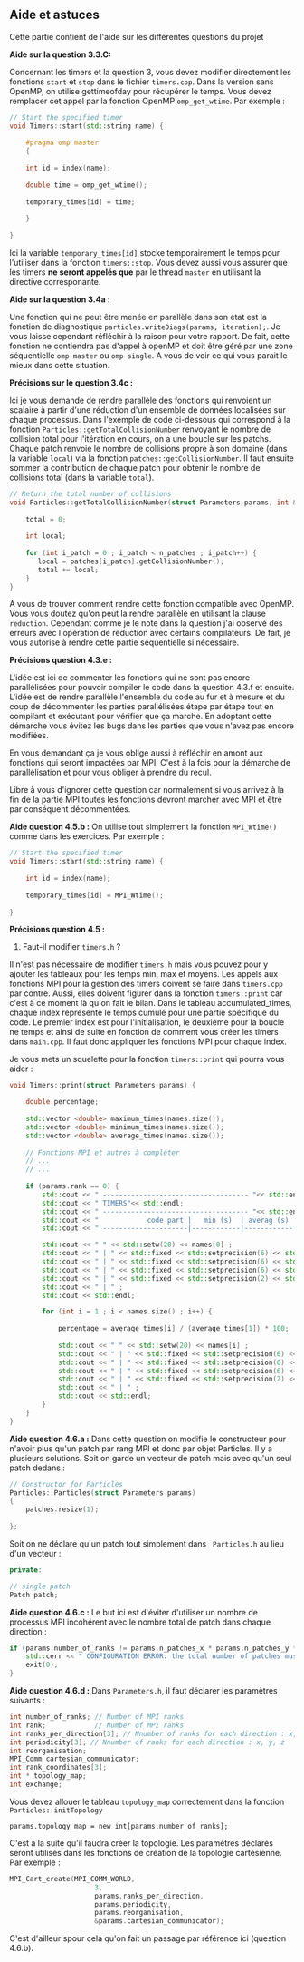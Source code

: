## Aide et astuces

Cette partie contient de l'aide sur les différentes questions du projet

**Aide sur la question 3.3.C:**

Concernant les timers et la question 3, vous devez modifier directement les fonctions `start` et `stop` dans le fichier `timers.cpp`. Dans la version sans OpenMP, on utilise gettimeofday pour récupérer le temps. Vous devez remplacer cet appel par la fonction OpenMP `omp_get_wtime`. Par exemple :

```C++
// Start the specified timer
void Timers::start(std::string name) {
    
    #pragma omp master
    {
    
    int id = index(name);
    
    double time = omp_get_wtime();
    
    temporary_times[id] = time;
    
    }
    
}
```

Ici la variable `temporary_times[id]` stocke temporairement le temps pour l'utiliser dans la fonction `timers::stop`.
Vous devez aussi vous assurer que les timers **ne seront appelés que** par le thread `master` en utilisant la directive corresponante. 

**Aide sur la question 3.4a :**

Une fonction qui ne peut être menée en parallèle dans son état est la fonction de diagnostique `particles.writeDiags(params, iteration);`. Je vous laisse cependant réfléchir à la raison pour votre rapport. De fait, cette fonction ne contiendra pas d'appel à openMP et doit être géré par une zone séquentielle `omp master` ou `omp single`. A vous de voir ce qui vous parait le mieux dans cette situation.

**Précisions sur le question 3.4c :**

Ici je vous demande de rendre parallèle des fonctions qui renvoient un scalaire à partir d'une réduction d'un ensemble de données localisées sur chaque processus. Dans l'exemple de code ci-dessous qui correspond à la fonction `Particles::getTotalCollisionNumber` renvoyant le nombre de collision total pour l'itération en cours, on a une boucle sur les patchs. Chaque patch renvoie le nombre de collisions propre à son domaine (dans la variable `local`) via la fonction `patches::getCollisionNumber`. Il faut ensuite sommer la contribution de chaque patch pour obtenir le nombre de collisions total (dans la variable `total`).

```C++
// Return the total number of collisions
void Particles::getTotalCollisionNumber(struct Parameters params, int & total) {
    
    total = 0;
    
    int local;
    
    for (int i_patch = 0 ; i_patch < n_patches ; i_patch++) {
       local = patches[i_patch].getCollisionNumber();
       total += local;
    }
}
```

A vous de trouver comment rendre cette fonction compatible avec OpenMP. Vous vous doutez qu'on peut la rendre parallèle en utilisant la clause `reduction`. Cependant comme je le note dans la question j'ai observé des erreurs avec l'opération de réduction avec certains compilateurs. De fait, je vous autorise à rendre cette partie séquentielle si nécessaire.

**Précisions question 4.3.e :**

L'idée est ici de commenter les fonctions qui ne sont pas encore parallélisées pour pouvoir compiler le code dans la question 4.3.f et ensuite. L'idée est de rendre parallèle l'ensemble du code au fur et à mesure et du coup de décommenter les parties parallélisées étape par étape tout en compilant et exécutant pour vérifier que ça marche. En adoptant cette démarche vous évitez les bugs dans les parties que vous n'avez pas encore modifiées.

En vous demandant ça je vous oblige aussi à réfléchir en amont aux fonctions qui seront impactées par MPI. C'est à la fois pour la démarche de parallélisation et pour vous obliger à prendre du recul.

Libre à vous d'ignorer cette question car normalement si vous arrivez à la fin de la partie MPI toutes les fonctions devront marcher avec MPI et être par conséquent décommentées.

**Aide question 4.5.b :** On utilise tout simplement la fonction `MPI_Wtime()` comme dans les exercices. Par exemple :
```C++
// Start the specified timer
void Timers::start(std::string name) {
    
    int id = index(name);
    
    temporary_times[id] = MPI_Wtime();
    
}
```

**Précisions question 4.5 :**

1. Faut-il modifier `timers.h` ?

Il n'est pas nécessaire de modifier `timers.h` mais vous pouvez pour y ajouter les tableaux pour les temps min, max et moyens.
Les appels aux fonctions MPI pour la gestion des timers doivent se faire dans `timers.cpp` par contre.
Aussi, elles doivent figurer dans la fonction `timers::print` car c'est à ce moment là qu'on fait le bilan.
Dans le tableau  accumulated_times, chaque index représente le temps cumulé pour une partie spécifique du code.
Le premier index est pour l'initialisation, le deuxième pour la boucle ne temps et ainsi de suite en fonction de comment vous créer les timers dans `main.cpp`.
Il faut donc appliquer les fonctions MPI pour chaque index.

Je vous mets un squelette pour la fonction `timers::print` qui pourra vous aider :

```C++
void Timers::print(struct Parameters params) {

    double percentage;
    
    std::vector <double> maximum_times(names.size());
    std::vector <double> minimum_times(names.size());
    std::vector <double> average_times(names.size());
    
    // Fonctions MPI et autres à compléter
    // ...
    // ...
    
    if (params.rank == 0) {
        std::cout << " ------------------------------------ "<< std::endl;
        std::cout << " TIMERS"<< std::endl;
        std::cout << " ------------------------------------ "<< std::endl;
        std::cout << "            code part |   min (s)  | averag (s) |   max (s)  | percentage |"<< std::endl;
        std::cout << " ---------------------|------------|------------|------------|------------|"<< std::endl;

        std::cout << " " << std::setw(20) << names[0] ;
        std::cout << " | " << std::fixed << std::setprecision(6) << std::setw(10) << minimum_times[0];
        std::cout << " | " << std::fixed << std::setprecision(6) << std::setw(10) << average_times[0] ;
        std::cout << " | " << std::fixed << std::setprecision(6) << std::setw(10) << maximum_times[0] ;
        std::cout << " | " << std::fixed << std::setprecision(2) << std::setw(8)  << "       - %";
        std::cout << " | " ;
        std::cout << std::endl;

        for (int i = 1 ; i < names.size() ; i++) {
            
            percentage = average_times[i] / (average_times[1]) * 100;
            
            std::cout << " " << std::setw(20) << names[i] ;
            std::cout << " | " << std::fixed << std::setprecision(6) << std::setw(10) << minimum_times[i];
            std::cout << " | " << std::fixed << std::setprecision(6) << std::setw(10) << average_times[i] ;
            std::cout << " | " << std::fixed << std::setprecision(6) << std::setw(10) << maximum_times[i] ;
            std::cout << " | " << std::fixed << std::setprecision(2) << std::setw(8)  << percentage << " %";
            std::cout << " | " ;
            std::cout << std::endl;
        }
    }
}
```

**Aide question 4.6.a :** Dans cette question on modifie le constructeur pour n'avoir plus qu'un patch par rang MPI et donc par objet Particles. Il y a plusieurs solutions. Soit on garde un vecteur de patch mais avec qu'un seul patch dedans :
```C++
// Constructor for Particles
Particles::Particles(struct Parameters params)
{
    patches.resize(1);
    
};
```
Soit on ne déclare qu'un patch tout simplement dans ` Particles.h` au lieu d'un vecteur :
```C++
private:

// single patch
Patch patch;
```

**Aide question 4.6.c :** Le but ici est d'éviter d'utiliser un nombre de processus MPI incohérent avec le nombre total de patch dans chaque direction :
``` C++
if (params.number_of_ranks != params.n_patches_x * params.n_patches_y * params.n_patches_z) {
    std::cerr << " CONFIGURATION ERROR: the total number of patches must match the topology: " << params.number_of_ranks << " " << params.n_patches_x << " " << params.n_patches_y  << " " << params.n_patches_z << std::endl;
    exit(0);
}
```

**Aide question 4.6.d :** Dans `Parameters.h`, il faut déclarer les paramètres suivants :
``` C++
int number_of_ranks; // Number of MPI ranks
int rank;            // Number of MPI ranks
int ranks_per_direction[3]; // Nnumber of ranks for each direction : x, y, z
int periodicity[3]; // Nnumber of ranks for each direction : x, y, z
int reorganisation;
MPI_Comm cartesian_communicator;
int rank_coordinates[3];
int * topology_map;
int exchange;
```

Vous devez allouer le tableau `topology_map` correctement dans la fonction `Particles::initTopology`
```
params.topology_map = new int[params.number_of_ranks];
```
C'est à la suite qu'il faudra créer la topologie.
Les paramètres déclarés seront utilisés dans les fonctions de création de la topologie cartésienne.
Par exemple :
``` C++
MPI_Cart_create(MPI_COMM_WORLD,
                     3,
                     params.ranks_per_direction,
                     params.periodicity,
                     params.reorganisation,
                     &params.cartesian_communicator);
```
C'est d'ailleur spour cela qu'on fait un passage par référence ici (question 4.6.b).
